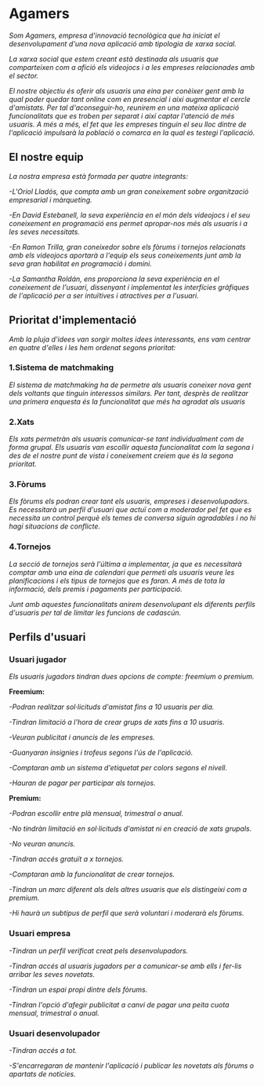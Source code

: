 # Agamers

_Som Agamers, empresa d'innovació tecnològica que ha iniciat el desenvolupament d'una nova aplicació amb tipologia de xarxa social._

_La xarxa social que estem creant està destinada als usuaris que comparteixen com a afició els videojocs i a les empreses relacionades amb el sector._

_El nostre objectiu és oferir als usuaris una eina per conèixer gent amb la qual poder quedar tant online com en presencial i així augmentar el cercle d'amistats. Per tal d'aconseguir-ho, reunirem en una mateixa aplicació funcionalitats que es troben per separat i així captar l'atenció de més usuaris. A més a més, el fet que les empreses tinguin el seu lloc dintre de l'aplicació impulsarà la població o comarca en la qual es testegi l'aplicació._

## El nostre equip
_La nostra empresa està formada per quatre integrants:_

_-L'Oriol Lladós, que compta amb un gran coneixement sobre organització empresarial i màrqueting._

_-En David Estebanell, la seva experiència en el món dels videojocs i el seu coneixement en programació ens permet apropar-nos més als usuaris i a les seves necessitats._

_-En Ramon Trilla, gran coneixedor sobre els fòrums i tornejos relacionats amb els videojocs aportarà a l'equip els seus coneixements junt amb la seva gran habilitat en programació i domini._

_-La Samantha Roldán, ens proporciona la seva experiència en el coneixement de l'usuari, dissenyant i implementat les interfícies gràfiques de l'aplicació per a ser intuïtives i atractives per a l'usuari._

## Prioritat d'implementació
_Amb la pluja d'idees van sorgir moltes idees interessants, ens vam centrar en quatre d'elles i les hem ordenat segons prioritat:_

### 1.Sistema de matchmaking
_El sistema de matchmaking ha de permetre als usuaris coneixer nova gent dels voltants que tinguin interessos similars. Per tant, desprès de realitzar una primera enquesta és la funcionalitat que més ha agradat als usuaris_

### 2.Xats
_Els xats permetràn als usuaris comunicar-se tant individualment com de forma grupal. Els usuaris van escollir aquesta funcionalitat com la segona i des de el nostre punt de vista i coneixement creiem que és la segona prioritat._

### 3.Fòrums
_Els fòrums els podran crear tant els usuaris, empreses i desenvolupadors. Es necessitarà un perfil d'usuari que actuï com a moderador pel fet que es necessita un control perquè els temes de conversa siguin agradables i no hi hagi situacions de conflicte._

### 4.Tornejos
_La secció de tornejos serà l'última a implementar, ja que es necessitarà comptar amb una eina de calendari que permeti als usuaris veure les planificacions i els tipus de tornejos que es faran. A més de tota la informació, dels premis i pagaments per participació._

_Junt amb aquestes funcionalitats anirem desenvolupant els diferents perfils d'usuaris per tal de limitar les funcions de cadascún._

## Perfils d'usuari

### Usuari jugador
_Els usuaris jugadors tindran dues opcions de compte: freemium o premium._

__Freemium:__

_-Podran realitzar sol·licituds d'amistat fins a 10 usuaris per dia._

_-Tindran limitació a l'hora de crear grups de xats fins a 10 usuaris._

_-Veuran publicitat i anuncis de les empreses._ 

_-Guanyaran insignies i trofeus segons l'ús de l'aplicació._

_-Comptaran amb un sistema d'etiquetat per colors segons el nivell._

_-Hauran de pagar per participar als tornejos._ 

__Premium:__

_-Podran escollir entre plà mensual, trimestral o anual._

_-No tindràn limitació en sol·licituds d'amistat ni en creació de xats grupals._ 

_-No veuran anuncis._ 

_-Tindran accés gratuït a x tornejos._ 

_-Comptaran amb la funcionalitat de crear tornejos._

_-Tindran un marc diferent als dels altres usuaris que els distingeixi com a premium._

_-Hi haurà un subtipus de perfil que serà voluntari i moderarà els fòrums._

### Usuari empresa

_-Tindran un perfil verificat creat pels desenvolupadors._

_-Tindran accés al usuaris jugadors per a comunicar-se amb ells i fer-lis arribar les seves novetats._ 

_-Tindran un espai propi dintre dels fòrums._ 

_-Tindran l'opció d'afegir publicitat a canvi de pagar una peita cuota mensual, trimestral o anual._ 

### Usuari desenvolupador

_-Tindran accés a tot._

_-S'encarregaran de mantenir l'aplicació i publicar les novetats als fòrums o apartats de noticies._






 




